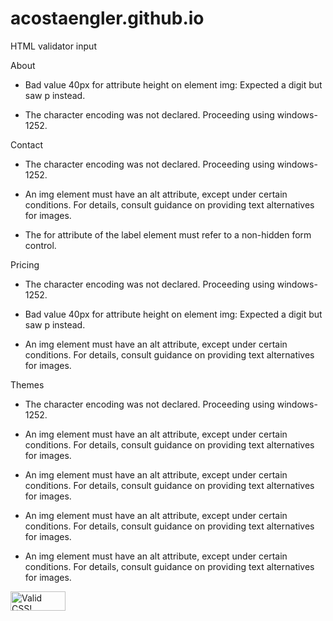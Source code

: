 # acostaengler.github.io

HTML validator input

About

- Bad value 40px for attribute height on element img: Expected a digit but saw p instead.

- The character encoding was not declared. Proceeding using windows-1252.

Contact

- The character encoding was not declared. Proceeding using windows-1252.

- An img element must have an alt attribute, except under certain conditions. For details, consult guidance on providing text alternatives for images.

- The for attribute of the label element must refer to a non-hidden form control.

Pricing 

- The character encoding was not declared. Proceeding using windows-1252.

- Bad value 40px for attribute height on element img: Expected a digit but saw p instead.

- An img element must have an alt attribute, except under certain conditions. For details, consult guidance on providing text alternatives for images.

Themes
 
- The character encoding was not declared. Proceeding using windows-1252.

- An img element must have an alt attribute, except under certain conditions. For details, consult guidance on providing text alternatives for images.

- An img element must have an alt attribute, except under certain conditions. For details, consult guidance on providing text alternatives for images.

- An img element must have an alt attribute, except under certain conditions. For details, consult guidance on providing text alternatives for images.

- An img element must have an alt attribute, except under certain conditions. For details, consult guidance on providing text alternatives for images.

<p>
    <a href="https://jigsaw.w3.org/css-validator/check/referer">
        <img style="border:0;width:88px;height:31px"
            src="https://jigsaw.w3.org/css-validator/images/vcss"
            alt="Valid CSS!" />
    </a>
</p>
    
